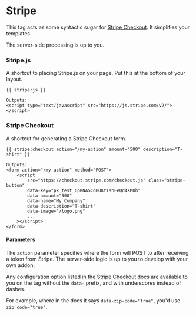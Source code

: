 # Stripe

This tag acts as some syntactic sugar for [Stripe Checkout][checkout]. It simplifies your templates.

The server-side processing is up to you.

### Stripe.js
A shortcut to placing Stripe.js on your page. Put this at the bottom of your layout.

```
{{ stripe:js }}

Outputs:
<script type="text/javascript" src="https://js.stripe.com/v2/"></script>
```

### Stripe Checkout
A shortcut for generating a Stripe Checkout form.

```
{{ stripe:checkout action="/my-action" amount="500" description="T-shirt" }}

Outputs:
<form action="/my-action" method="POST">
    <script
        src="https://checkout.stripe.com/checkout.js" class="stripe-button"
        data-key="pk_test_6pRNASCoBOKtIshFeQd4XMUh"
        data-amount="500"
        data-name="My Company"
        data-description="T-shirt"
        data-image="/logo.png"
        ...
    ></script>
</form>
```

#### Parameters

The `action` parameter specifies where the form will POST to after receiving a token from Stripe.
The server-side logic is up to you to develop with your own addon.

Any configuration option listed [in the Stripe Checkout docs](https://stripe.com/docs/checkout#integration-simple-options) are available to you on the tag
without the `data-` prefix, and with underscores instead of dashes.

For example, where in the docs it says `data-zip-code="true"`, you'd use `zip_code="true"`.


[checkout]: https://stripe.com/checkout
